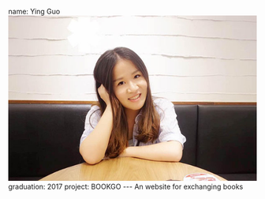 name: Ying Guo
<img src = "https://github.com/guoy5/open-source-lab/blob/master/image/bio.jpg">
graduation: 2017
project: BOOKGO --- An website for exchanging books
